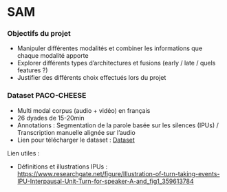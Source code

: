 # SAM

### Objectifs du projet

- Manipuler différentes modalités et combiner les informations que chaque modalité apporte
- Explorer différents types d’architectures et fusions (early / late / quels features ?)
- Justifier des différents choix effectués lors du projet

### Dataset PACO-CHEESE

- Multi modal corpus (audio + vidéo) en français
- 26 dyades de 15-20min
- Annotations : Segmentation de la parole basée sur les silences (IPUs) / Transcription manuelle alignée sur l’audio
- Lien pour télécharger le dataset : [Dataset](https://amubox.univ-amu.fr/s/gkfA7rZCWGQFqif)


Lien utiles :

- Définitions et illustrations IPUs : https://www.researchgate.net/figure/Illustration-of-turn-taking-events-IPU-Interpausal-Unit-Turn-for-speaker-A-and_fig1_359613784
